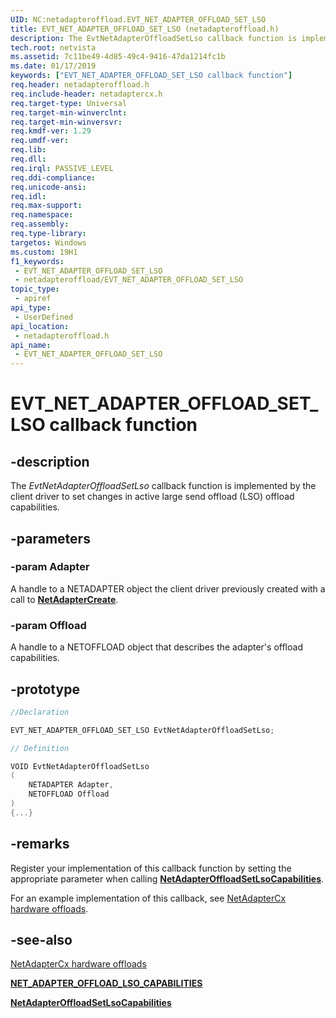 ```yaml
---
UID: NC:netadapteroffload.EVT_NET_ADAPTER_OFFLOAD_SET_LSO
title: EVT_NET_ADAPTER_OFFLOAD_SET_LSO (netadapteroffload.h)
description: The EvtNetAdapterOffloadSetLso callback function is implemented by the client driver to set changes in large send offload (LSO) offload capabilities.
tech.root: netvista
ms.assetid: 7c11be49-4d85-49c4-9416-47da1214fc1b
ms.date: 01/17/2019
keywords: ["EVT_NET_ADAPTER_OFFLOAD_SET_LSO callback function"]
req.header: netadapteroffload.h
req.include-header: netadaptercx.h 
req.target-type: Universal
req.target-min-winverclnt: 
req.target-min-winversvr: 
req.kmdf-ver: 1.29
req.umdf-ver: 
req.lib: 
req.dll: 
req.irql: PASSIVE_LEVEL
req.ddi-compliance: 
req.unicode-ansi: 
req.idl: 
req.max-support: 
req.namespace: 
req.assembly: 
req.type-library: 
targetos: Windows
ms.custom: 19H1
f1_keywords:
 - EVT_NET_ADAPTER_OFFLOAD_SET_LSO
 - netadapteroffload/EVT_NET_ADAPTER_OFFLOAD_SET_LSO
topic_type:
 - apiref
api_type:
 - UserDefined
api_location:
 - netadapteroffload.h
api_name:
 - EVT_NET_ADAPTER_OFFLOAD_SET_LSO
---
```


# EVT_NET_ADAPTER_OFFLOAD_SET_LSO callback function


## -description

The *EvtNetAdapterOffloadSetLso* callback function is implemented by the client driver to set changes in active large send offload (LSO) offload capabilities.

## -parameters

### -param Adapter

A handle to a NETADAPTER object the client driver previously created with a call to [**NetAdapterCreate**](../netadapter/nf-netadapter-netadaptercreate.md).

### -param Offload 

A handle to a NETOFFLOAD object that describes the adapter's offload capabilities.

## -prototype

```C++
//Declaration

EVT_NET_ADAPTER_OFFLOAD_SET_LSO EvtNetAdapterOffloadSetLso; 

// Definition

VOID EvtNetAdapterOffloadSetLso 
(
	NETADAPTER Adapter,
	NETOFFLOAD Offload
)
{...}

```

## -remarks

Register your implementation of this callback function by setting the appropriate parameter when calling [**NetAdapterOffloadSetLsoCapabilities**](nf-netadapteroffload-netadapteroffloadsetlsocapabilities.md).

For an example implementation of this callback, see [NetAdapterCx hardware offloads](/windows-hardware/drivers/netcx/introduction-to-hardware-offloads).

## -see-also

[NetAdapterCx hardware offloads](/windows-hardware/drivers/netcx/introduction-to-hardware-offloads)

[**NET_ADAPTER_OFFLOAD_LSO_CAPABILITIES**](ns-netadapteroffload-_net_adapter_offload_lso_capabilities.md)

[**NetAdapterOffloadSetLsoCapabilities**](nf-netadapteroffload-netadapteroffloadsetlsocapabilities.md)